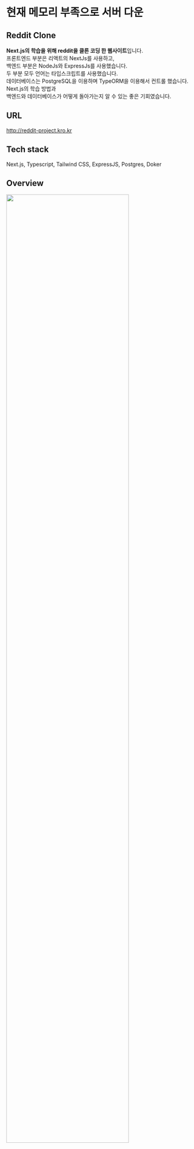 # 현재 메모리 부족으로 서버 다운

## Reddit Clone
<b>Next.js의 학습을 위해 reddit을 클론 코딩 한 웹사이트</b>입니다.
<br />
프론트엔드 부분은 리액트의 NextJs를 사용하고,
<br />
백엔드 부분은 NodeJs와 ExpressJs를 사용했습니다.
<br />
두 부분 모두 언어는 타입스크립트를 사용했습니다.
<br />
데이터베이스는 PostgreSQL을 이용하며 TypeORM을 이용해서 컨트롤
했습니다.
<br />
Next.js의 학습 방법과
<br />
백엔드와 데이터베이스가 어떻게 돌아가는지 알 수 있는 좋은
기회였습니다.

## URL
http://reddit-project.kro.kr

## Tech stack
Next.js, Typescript, Tailwind CSS, ExpressJS, Postgres, Doker

## Overview
<img width="80%" src="https://user-images.githubusercontent.com/97604805/225313869-01d10a5a-f092-4be5-8860-135aa0d15fe3.png"/>
